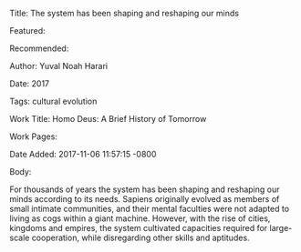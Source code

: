 Title: The system has been shaping and reshaping our minds

Featured: 

Recommended: 

Author: Yuval Noah Harari

Date: 2017

Tags: cultural evolution

Work Title: Homo Deus: A Brief History of Tomorrow

Work Pages:  

Date Added: 2017-11-06 11:57:15 -0800

Body:

For thousands of years the system has been shaping and reshaping our minds according to its needs. Sapiens originally evolved as members of small intimate communities, and their mental faculties were not adapted to living as cogs within a giant machine. However, with the rise of cities, kingdoms and empires, the system cultivated capacities required for large-scale cooperation, while disregarding other skills and aptitudes. 


